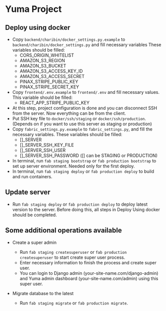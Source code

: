 # Yuma Project

## Deploy using docker

- Copy `backend/charibin/docker_settings.py.example` to `backend/charibin/docker_settings.py` and fill necessary variables
  These variables should be filled:
    * CORS_ORIGIN_WHITELIST
    * AMAZON_S3_REGION
    * AMAZON_S3_BUCKET
    * AMAZON_S3_ACCESS_KEY_ID
    * AMAZON_S3_ACCESS_SECRET
    * PINAX_STRIPE_PUBLIC_KEY
    * PINAX_STRIPE_SECRET_KEY
- Copy `frontend/.env.example` to `frontend/.env` and fill necessary values.
  This variable should be filled:
    * REACT_APP_STRIPE_PUBLIC_KEY
- At this step, project configuration is done and you can disconnect SSH from the server. Now everything can be from the client.
- Put SSH key file to `docker/ssh/staging` or `docker/ssh/production`. (Depends on if you want to use this server as staging or production)
- Copy `fabric_settings.py.example` to `fabric_settings.py`, and fill the necessary variables.
  These variables should be filled:
    * []_SERVER
    * []_SERVER_SSH_KEY_FILE
    * []_SERVER_SSH_USER
    * []_SERVER_SSH_PASSWORD
  ([] can be STAGING or PRODUCTION)
- In terminal, run `fab staging bootstrap` or `fab production bootstrap` to set up server environment. Needed only for the first deploy.
- In terminal, run `fab staging deploy` or `fab production deploy` to build and run containers.

## Update server

- Run `fab staging deploy` or `fab production deploy` to deploy latest version to the server. Before doing this, all steps in Deploy Using docker should be completed.

## Some additional operations available

- Create a super admin
  * Run `fab staging createsuperuser` or `fab production createsuperuser` to start create super user process.
  * Enter necessary information to finish the process and create super user.
  * You can login to Django admin (your-site-name.com/django-admin) and Yuma admin dashboard (your-site-name.com/admin) using this super user.

- Migrate database to the latest
  * Run `fab staging migrate` or `fab production migrate`.
